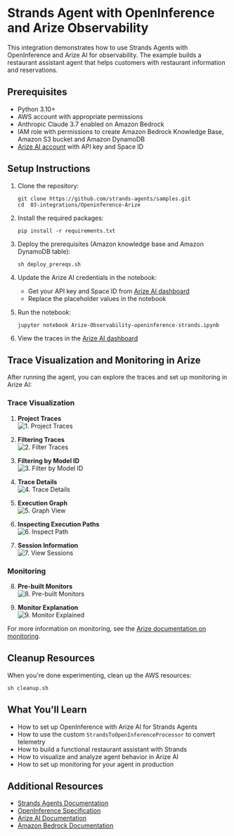 # Strands Agent with OpenInference and Arize Observability

This integration demonstrates how to use Strands Agents with OpenInference and Arize AI for observability. The example builds a restaurant assistant agent that helps customers with restaurant information and reservations.

## Prerequisites

* Python 3.10+
* AWS account with appropriate permissions
* Anthropic Claude 3.7 enabled on Amazon Bedrock
* IAM role with permissions to create Amazon Bedrock Knowledge Base, Amazon S3 bucket and Amazon DynamoDB
* [Arize AI account](https://app.arize.com/signup) with API key and Space ID

## Setup Instructions

1. Clone the repository:
   ```
   git clone https://github.com/strands-agents/samples.git
   cd  03-integrations/Openinference-Arize
   ```

2. Install the required packages:
   ```
   pip install -r requirements.txt
   ```

3. Deploy the prerequisites (Amazon knowledge base and Amazon DynamoDB table):
   ```
   sh deploy_prereqs.sh
   ```

4. Update the Arize AI credentials in the notebook:
   - Get your API key and Space ID from [Arize AI dashboard](https://app.arize.com/settings)
   - Replace the placeholder values in the notebook

5. Run the notebook:
   ```
   jupyter notebook Arize-Observability-openinference-strands.ipynb
   ```

6. View the traces in the [Arize AI dashboard](https://app.arize.com)

## Trace Visualization and Monitoring in Arize

After running the agent, you can explore the traces and set up monitoring in Arize AI:

### Trace Visualization

1. **Project Traces**  
   ![1. Project Traces](images/project_traces.png)

2. **Filtering Traces**  
   ![2. Filter Traces](images/filter_traces.png)

3. **Filtering by Model ID**  
   ![3. Filter by Model ID](images/filter_trace_model_ID.png)

4. **Trace Details**  
   ![4. Trace Details](images/trace_arize.png)

5. **Execution Graph**  
   ![5. Graph View](images/graph.png)

6. **Inspecting Execution Paths**  
   ![6. Inspect Path](images/inspect_path.png)

7. **Session Information**  
   ![7. View Sessions](images/view_sessions.png)

### Monitoring

8. **Pre-built Monitors**  
   ![8. Pre-built Monitors](images/prebuilt_monitors.png)

9. **Monitor Explanation**  
   ![9. Monitor Explained](images/monitor_explained.png)

For more information on monitoring, see the [Arize documentation on  monitoring](https://arize.com/docs/ax/observe/production-monitoring).

## Cleanup Resources

When you're done experimenting, clean up the AWS resources:
```
sh cleanup.sh
```

## What You'll Learn

- How to set up OpenInference with Arize AI for Strands Agents
- How to use the custom `StrandsToOpenInferenceProcessor` to convert telemetry
- How to build a functional restaurant assistant with Strands
- How to visualize and analyze agent behavior in Arize AI
- How to set up monitoring for your agent in production

## Additional Resources

- [Strands Agents Documentation](https://github.com/strands-agents/sdk-python)
- [OpenInference Specification](https://openinference.ai/)
- [Arize AI Documentation](https://docs.arize.com/)
- [Amazon Bedrock Documentation](https://docs.aws.amazon.com/bedrock/)
